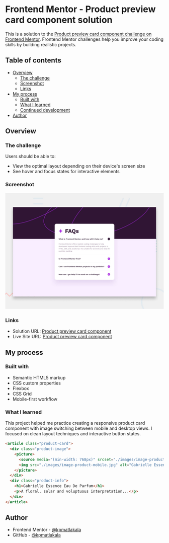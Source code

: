 # Frontend Mentor - Product preview card component solution

This is a solution to the [Product preview card component challenge on Frontend Mentor](https://www.frontendmentor.io/solutions/product-preview-card-component-using-html-and-css-1QZ5Ky36qO). Frontend Mentor challenges help you improve your coding skills by building realistic projects.

## Table of contents

- [Overview](#overview)
  - [The challenge](#the-challenge)
  - [Screenshot](#screenshot)
  - [Links](#links)
- [My process](#my-process)
  - [Built with](#built-with)
  - [What I learned](#what-i-learned)
  - [Continued development](#continued-development)
- [Author](#author)

## Overview

### The challenge

Users should be able to:

- View the optimal layout depending on their device's screen size
- See hover and focus states for interactive elements

### Screenshot

![](./preview.jpg)

### Links

- Solution URL: [Product preview card component](https://www.frontendmentor.io/solutions/product-preview-card-component-using-html-and-css-1QZ5Ky36qO)
- Live Site URL: [Product preview card component](https://kpm-frontendmentor.vercel.app/Responsive_Designs/product-preview-card-component/)

## My process

### Built with

- Semantic HTML5 markup
- CSS custom properties
- Flexbox
- CSS Grid
- Mobile-first workflow

### What I learned

This project helped me practice creating a responsive product card component with image switching between mobile and desktop views. I focused on clean layout techniques and interactive button states.

```html
<article class="product-card">
  <div class="product-image">
    <picture>
      <source media="(min-width: 768px)" srcset="./images/image-product-desktop.jpg">
      <img src="./images/image-product-mobile.jpg" alt="Gabrielle Essence Eau De Parfum">
    </picture>
  </div>
  <div class="product-info">
    <h1>Gabrielle Essence Eau De Parfum</h1>
    <p>A floral, solar and voluptuous interpretation...</p>
  </div>
</article>
```


## Author
* Frontend Mentor - [@kpmatlakala](https://www.frontendmentor.io/profile/kpmatlakala)
* GitHub - [@kpmatlakala](https://github.com/kpmatlakala)